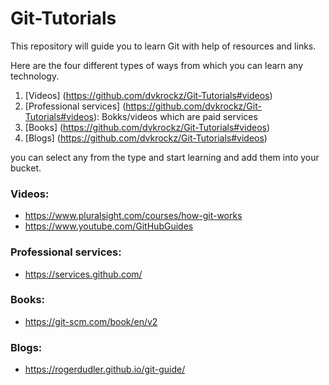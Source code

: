 # Git-Tutorials
This repository will guide you to learn Git with help of resources and links.

Here are the four different types of ways from which you can learn any technology.

1. [Videos] (https://github.com/dvkrockz/Git-Tutorials#videos)
2. [Professional services] (https://github.com/dvkrockz/Git-Tutorials#videos): Bokks/videos which are paid services
3. [Books] (https://github.com/dvkrockz/Git-Tutorials#videos)
4. [Blogs] (https://github.com/dvkrockz/Git-Tutorials#videos)

you can select any from the type and start learning and add them into your bucket. 

### Videos:

* https://www.pluralsight.com/courses/how-git-works
* https://www.youtube.com/GitHubGuides

### Professional services:

* https://services.github.com/

### Books:

* https://git-scm.com/book/en/v2

### Blogs:

* https://rogerdudler.github.io/git-guide/
